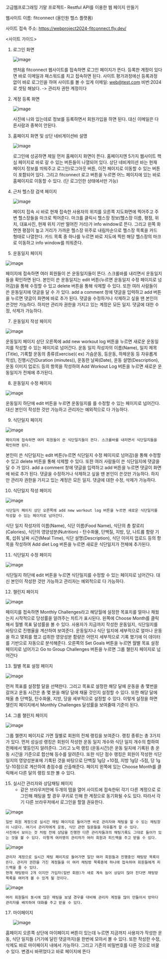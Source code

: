 고급웹프로그래밍 기말 프로젝트- Restful API를 이용한 웹 페이지 만들기

웹사이트 이름: fitconnect (올인원 헬스 플랫폼) 

사이트 접속 주소: https://webproject2024-fitconnect.fly.dev/

<사이트 가이드> 

1. 로그인 화면 
   
   ![image](https://github.com/user-attachments/assets/1b0c7461-e15b-4fdc-8077-bdaabd1c5d05)

   맨처음 fitconnect 웹사이트를 접속하면 로그인 페이지가 뜬다. 등록한 계정이 있다면 바로 이메일과 패스워드를 치고 접속하면 된다.
   사이트 평가과정에선 등록과정 없이 바로 로그인을 하여 사이트를 볼 수 있게 이메일: web@test.com 비번:2024로 셋팅 해놨다. -> 관리자 권한 계정이다

3. 계정 등록 화면
   
   ![image](https://github.com/user-attachments/assets/afdb3910-7e56-4c6a-84f5-0d4628c0b2b6)

    사진에 나와 있는데로 정보를 등록하면서 회원가입을 하면 된다. 대신 이메일은 다른사람과 중복이 안된다.
  
4. 홈페이지 화면 및 상단 네비게이션바 설명

   ![image](https://github.com/user-attachments/assets/129d4f37-e312-422b-a0d6-b67235512035)

    로그인에 성공하면 제일 먼저 홈페이지 화면이 뜬다. 홈페이지엔 5가지 웹사이트 핵심 페이지로 바로 갈 수 있는 버튼들이 나열되어 있다.
   상단 네비게이션 바는 현재 페이지 정보를 띄워주고 로그인/로그아웃 버튼, 이전 페이지로 이동할 수 있는 버튼 이 포함되어 있다.
   그리고 fitconnect 로고 버튼을 누르면 어느 페이지에 있는 바로 홈페이지로 이동할 수 있다. (단 로그인한 상태에서만 가능)
   
5. 근처 헬스장 검색 페이지
   
   ![image](https://github.com/user-attachments/assets/c8d44cb1-148e-4354-a9bb-f34ae27e2079)

    페이지 접속 시 바로 현재 접속한 사용자의 위치를 오른쪽 지도화면에 찍어주고 주변 헬스장들을 마크로 찍어준다.
   마크를 클릭시 헬스장 정보(헬스장 이름, 평점, 위치, 대표사진, 현재 위치 기반 떨어진 거리)가 info window로 뜬다.
   그리고 왼쪽 화면엔 평점이 높고 거리가 가까운 헬스장 위주로 내림차순으로 헬스장 목록을 카드 형태로 나열한다.
   카드 목록 중 하나를 누르면 바로 지도에 찍힌 해당 헬스장의 마크로 이동하고 info window를 띄워준다.
   
6. 운동일지 페이지

![image](https://github.com/user-attachments/assets/c9fdfd29-d9b2-4e43-8125-4354c0e37a77)

페이지에 접속하면 여러 회원들이 쓴 운동일지들이 뜬다. 스크롤바를 내리면서 운동일지들을 확인하면 된다. 
본인이 쓴 운동일지는 edit 버튼(누르면 운동일지 수정 페이지로 넘어감)을 통해 수정할 수 있고 delete 버튼을 통해 삭제할 수 있다. 
또한 여러 사람들이 쓴 운동일지에 댓글을 달 수 가 있다.
add a comment 창에 댓글을 입력하고 add 버튼을 누르면 댓글이 화면에 바로 추가 된다. 댓글을 수정하거나 삭제하고 싶을 땐 본인이 쓴것만 가능하다. 
하지만 관리자 권한을 가지고 있는 계정은 모든 일지. 댓글에 대한 수정, 삭제가 가능하다. 
 
7. 운동일지 작성 페이지

![image](https://github.com/user-attachments/assets/7f49ef8a-b93d-4668-ac4f-f4c17d121061)

운동일지 페이지 상단 오른쪽에 add new workout log 버튼을 누르면 새로운 운동일지를 작성할 수 있는 페이지로 넘어간다.
운동 일지 작성자의 이름(Name), 일지 제목(Title), 기록할 운동의 종류(Exercise)( ex) 가슴운동, 등운동, 하체운동 등 자유롭게 작성), 
진행시간(Duration (minutes)), 운동한 날짜(Date), 운동 설명(Description), 운동 이미지 업로드 등의 항목을 작성하여 Add Workout Log 버튼을 누르면
새로운 운동일지가 전체에 추가된다.
   
8. 운동일지 수정 페이지

![image](https://github.com/user-attachments/assets/028b76e1-4e9f-419f-b046-d1422e069049)

운동일지 하단에 edit 버튼을 누르면 운동일지를 를 수정할 수 있는 페이지로 넘어간다. 대신 본인이 작성한 것만 가능하고 관리자는 예외적으로 다 가능하다. 
  
9. 식단일지 페이지

![image](https://github.com/user-attachments/assets/a6b7703a-3373-49b2-88c8-f6c4dac10976)

    페이지에 접속하면 여러 회원들이 쓴 식단일지들이 뜬다. 스크롤바를 내리면서 식단일지들을 확인하면 된다. 
   본인이 쓴 식단일지는 edit 버튼(누르면 식단일지 수정 페이지로 넘어감)을 통해 수정할 수 있고 delete 버튼을 통해 삭제할 수 있다. 
   또한 여러 사람들이 쓴 식단일지에 댓글을 달 수 가 있다.
   add a comment 창에 댓글을 입력하고 add 버튼을 누르면 댓글이 화면에 바로 추가 된다. 댓글을 수정하거나 삭제하고 싶을 땐 본인이 쓴것만 가능하다. 
   하지만 관리자 권한을 가지고 있는 계정은 모든 일지. 댓글에 대한 수정, 삭제가 가능하다.
 
10. 식단일지 작성 페이지

![image](https://github.com/user-attachments/assets/d2810650-807a-40d6-a7c2-f14b29567974)

    식단일지 페이지 상단 오른쪽에 add new workout log 버튼을 누르면 새로운 식단일지를 작성할 수 있는 페이지로 넘어간다.
   식단 일지 작성자의 이름(Name), 식단 이름(Food Name), 식단의 총 칼로리(Calories), 
   식단의 영양성분(Nutrition) - 탄수화물, 단백질, 지방, 당, 나트륨 함량 기록, 섭취 날짜 시간(Meal Time), 식단 설명(Description),
   식단 이미지 업로드 등의 항목을 작성하여 Add diet Log 버튼을 누르면 새로운 식단일지가 전체에 추가된다.
   
11. 식단일지 수정 페이지

![image](https://github.com/user-attachments/assets/7e362107-8dd3-42d9-82ec-4d9e037e96f3)

식단일지 하단에 edit 버튼을 누르면 식단일지를 수정할 수 있는 페이지로 넘어간다. 대신 본인이 작성한 것만 가능하고 관리자는 예외적으로 다 가능하다. 
   
12. 챌린지 페이지

![image](https://github.com/user-attachments/assets/e449d7f2-0bb3-418d-937b-1e8207675885)

페이지를 접속하면 Monthly Challenges라고 해당월에 설정한 목표치를 얼마나 채웠는지 시작적으로 당성률을 알려주는 차트가 표시된다. 
왼쪽에 Choose Month를 클릭해서 월별 목표 달성률을 볼 수 있다. 사용자가 지금까지 작성한 운동일지, 식단일지를 바탕으로 진행율을 계산하여 보여준다. 
운동일지나 식단 일지에 세부적으로 얼마나 운동을 하고 몇회를 했고 섭취한 영양성분 함량은 어떤지 세부적으로 기록 했기에 이 데이터를 기반으로 자동으로 분석해준다.
오른쪽의 Set Goals 버튼을 누르면 월별 목표 설정 페이지로 넘어가고 Go to Group Challenges 버튼을 누르면 그룹 챌린지 페이지로 넘어간다
    
13. 월별 목표 설정 페이지

![image](https://github.com/user-attachments/assets/7a63395f-21b9-4dae-a5bd-eed3508dd7f0)

먼저 목표를 설정할 달을 선택한다. 그리고 목표로 설정한 해당 달에 운동을 총 몇번을 갈꺼고 운동 시간은 총 몇 분을 해당 달에 채울 것인지 설정할 수 있다.
또한 해당 달에 채울 총 단백질, 탄수화물, 지방, 당을 세부적으로 설정할 수 있다. 이렇게 설정을 하면 챌린지 페이지에서 Monthly Challenges 달성률을 보여줄때 기준이 된다.
    
14. 그룹 챌린지 페이지

![image](https://github.com/user-attachments/assets/7448e927-5f31-48ef-8bca-85a74446ea79)

그룹 챌랜지 페이지로 가면 월별로 회원의 전체 랭킹을 보여준다. 랭킹 종류는 총 3가지가 있다. 먼저 성실성 랭킹은 회원이 작성한 운동 일지 개수와 식단 일지 개수의 합하여 전체에서 몇등인지 알려준다.
그리고 노력 랭킹 (운동시간)은 운동 일지에 기록된 총 운동 시간을 기준으로 합산해 등수를 알려준다. 또한 식단 점수 랭킹은 회원이 작성한 식단일지의 영양성분표에 기록된 것을 바탕으로 
단백질 1g당 +10점, 지방 1g당 -5점, 당 1g당-10점으로 계산하여 총점수를 산출해준다. 페이지 왼쪽에 있는 Choose Month를 클릭해서 다른 달의 랭킹 또한 볼 수 있다. 

15. 실시간 관리자와 상담채팅 페이지
    - 같은 브라우저안에 두개의 탭을 열어 사이트에 접속한뒤 각기 다른 계정으로 로그인해 채팅을 할 경우
      쿠키로 인해 한 계정으로 동기화될 수도 있다. 
      따라서 각기 다른 브라우저에서 로그인을 할껄 권유한다. 

![image](https://github.com/user-attachments/assets/2087a5f0-eb41-4dc1-b888-3522b3734e50)


    일반 회원 계정으로 실시간 채팅 페이지로 들어가면 바로 관리자와 채팅을 할 수 있는 채팅창이 나온다. 여기서 관리자에게 운동, 식단 관련 질문들을 자유롭게 할 수 있다.
    사진에서 보이는 것 처럼 전에 상담을 진행한 다른 관리자들과의 채팅기록도 그대로 들어가 있는 것을 볼 수 있다. 이렇게 여러명의 관리자가 여러 회원과 피드백을 주고 받을 수 있다.   

![image](https://github.com/user-attachments/assets/9e1d7c85-9ccf-420c-b519-ea5e42ed4af5)

    관리자 계정으로 실시간 채팅 페이지로 들어가면 일단 여러 회원들과 진행중인 채팅방 목록이 뜬다. 관리자 권한을 가진 계정들을 이 여러 채팅방 목록중에 하나에 접속하여 회원들에게 피드백을 줄 수 있다.
    현재 채팅방이 2개 이지만 가입자(일반 회원)가 새로 계속 늘어 상담이 많아 진다면 채팅방 목록을 여러개 볼 수 있게 될 것이다. 

![image](https://github.com/user-attachments/assets/2d5d5a91-3f1e-4355-a3b7-8ae38a868b6a)


    여러 회원들이 동시에 많은 채팅을 보낼 경우를 대비해 관리자 계정을 많이 만들어서 방마다 관리자를 배치하여 대화를 주고 받을 수 있다. 

17. 마이페이지

    ![image](https://github.com/user-attachments/assets/1600ce5e-7e72-4580-a2f6-0d16407f19b8)

   홈페이지 오른쪽 상단에 마이페이지 버튼이 있는데 누르면 지금까지 사용자가 작성한 운동, 식단 일지들 (거기에 달린 댓글까지)을 한번에 모아서 볼 수 있다. 
   또한 작성한 수정, 삭제도 바로 마이페이지 내에서 가능하다.  그리고 기존의 비밀번호를 다른 것으로 바꿀 수 있다. 변경시 바뀌었다고 바로 페이지에 뜬다


   
